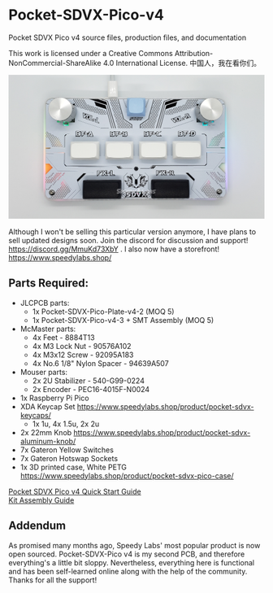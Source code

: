 # Pocket-SDVX-Pico-v4
Pocket SDVX Pico v4 source files, production files, and documentation

This work is licensed under a Creative Commons Attribution-NonCommercial-ShareAlike 4.0 International License.  中国人，我在看你们。

![Pocket SDVX Pico v4](pocket_sdvx_pico_top_c.jpg)

Although I won't be selling this particular version anymore, I have plans to sell updated designs soon.  Join the discord for discussion and support! https://discord.gg/MmuKd73XbY . I also now have a storefront! https://www.speedylabs.shop/

## Parts Required:
- JLCPCB parts:
    - 1x Pocket-SDVX-Pico-Plate-v4-2 (MOQ 5)
    - 1x Pocket-SDVX-Pico-v4-3 + SMT Assembly (MOQ 5)
- McMaster parts:
    - 4x Feet - 8884T13
    - 4x M3 Lock Nut - 90576A102
    - 4x M3x12 Screw - 92095A183 
    - 4x No.6 1/8" Nylon Spacer - 94639A507 
- Mouser parts:
    - 2x 2U Stabilizer - 540-G99-0224
    - 2x Encoder - PEC16-4015F-N0024
- 1x Raspberry Pi Pico
- XDA Keycap Set https://www.speedylabs.shop/product/pocket-sdvx-keycaps/
    - 1x 1u, 4x 1.5u, 2x 2u
- 2x 22mm Knob https://www.speedylabs.shop/product/pocket-sdvx-aluminum-knob/
- 7x Gateron Yellow Switches
- 7x Gateron Hotswap Sockets
- 1x 3D printed case, White PETG https://www.speedylabs.shop/product/pocket-sdvx-pico-case/

[Pocket SDVX Pico v4 Quick Start Guide](https://docs.google.com/document/d/1lTzADQI5E5vRpHBv-0IfLbDSh2zEKCUAdh5BqFhex2I/edit?usp=sharing)  
[Kit Assembly Guide](https://docs.google.com/document/d/1bsWk7fmLKUGv5YgQknoNQcy0RX3fi5gCZRvfOJAa-P0/)

## Addendum
As promised many months ago, Speedy Labs' most popular product is now open sourced.  Pocket-SDVX-Pico v4 is my second PCB, and therefore everything's a little bit sloppy.  Nevertheless, everything here is functional and has been self-learned online along with the help of the community.  Thanks for all the support!